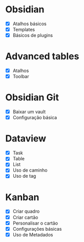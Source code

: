
# Obsidian
- [x] Atalhos básicos
- [x] Templates
- [x] Básicos de plugins

# Advanced tables
- [x] Atalhos
- [x] Toolbar

# Obsidian Git
- [x] Baixar um vault
- [x] Configuração básica

# Dataview
- [x] Task
- [x] Table
- [x] List
- [x] Uso de caminho
- [x] Uso de tag

# Kanban
- [x] Criar quadro
- [x] Criar cartão
- [x] Personalisar o cartão
- [x] Configurações básicas
- [x] Uso de Metadados
